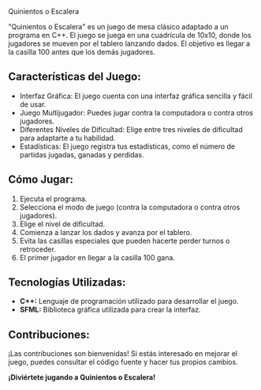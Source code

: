  Quinientos o Escalera

"Quinientos o Escalera" es un juego de mesa clásico adaptado a un programa en C++. El juego se juega en una cuadrícula de 10x10, donde los jugadores se mueven por el tablero lanzando dados. El objetivo es llegar a la casilla 100 antes que los demás jugadores.

## Características del Juego:

* Interfaz Gráfica: El juego cuenta con una interfaz gráfica sencilla y fácil de usar.
* Juego Multijugador: Puedes jugar contra la computadora o contra otros jugadores.
* Diferentes Niveles de Dificultad: Elige entre tres niveles de dificultad para adaptarte a tu habilidad.
* Estadísticas: El juego registra tus estadísticas, como el número de partidas jugadas, ganadas y perdidas.

## Cómo Jugar:

1.  Ejecuta el programa.
2.  Selecciona el modo de juego (contra la computadora o contra otros jugadores).
3.  Elige el nivel de dificultad.
4.  Comienza a lanzar los dados y avanza por el tablero.
5.  Evita las casillas especiales que pueden hacerte perder turnos o retroceder.
6.  El primer jugador en llegar a la casilla 100 gana.

## Tecnologías Utilizadas:

* **C++:** Lenguaje de programación utilizado para desarrollar el juego.
* **SFML:** Biblioteca gráfica utilizada para crear la interfaz.

## Contribuciones:

¡Las contribuciones son bienvenidas! Si estás interesado en mejorar el juego, puedes consultar el código fuente y hacer tus propios cambios.

**¡Diviértete jugando a Quinientos o Escalera!**
